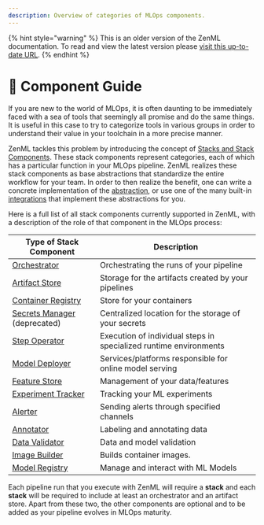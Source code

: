 ```yaml
---
description: Overview of categories of MLOps components.
---
```


{% hint style="warning" %}
This is an older version of the ZenML documentation. To read and view the latest version please [visit this up-to-date URL](https://docs.zenml.io).
{% endhint %}


# 📜 Component Guide

If you are new to the world of MLOps, it is often daunting to be immediately faced with a sea of tools that seemingly
all promise and do the same things. It is useful in this case to try to categorize tools in various groups in order to
understand their value in your toolchain in a more precise manner.

ZenML tackles this problem by introducing the concept
of [Stacks and Stack Components](/docs/book/user-guide/starter-guide/understand-stacks.md). These stack components represent
categories, each of which has a particular function in your MLOps pipeline. ZenML realizes these stack components as
base abstractions that standardize the entire workflow for your team. In order to then realize the benefit, one can
write a concrete implementation of
the [abstraction](/docs/book/platform-guide/set-up-your-mlops-platform/implement-a-custom-stack-component.md), or use 
one of the many built-in [integrations](integration-overview.md) that implement these abstractions for you.

Here is a full list of all stack components currently supported in ZenML, with a description of the role of that
component in the MLOps process:

| **Type of Stack Component**                                            | **Description**                                                   |
|------------------------------------------------------------------------| ----------------------------------------------------------------- |
| [Orchestrator](orchestrators/orchestrators.md)                         | Orchestrating the runs of your pipeline                           |
| [Artifact Store](artifact-stores/artifact-stores.md)                   | Storage for the artifacts created by your pipelines               |
| [Container Registry](container-registries/container-registries.md)     | Store for your containers                                         |
| [Secrets Manager](secrets-managers/secrets-managers.md) (deprecated)   | Centralized location for the storage of your secrets              |
| [Step Operator](step-operators/step-operators.md)                      | Execution of individual steps in specialized runtime environments |
| [Model Deployer](model-deployers/model-deployers.md)                   | Services/platforms responsible for online model serving           |
| [Feature Store](feature-stores/feature-stores.md)                      | Management of your data/features                                  |
| [Experiment Tracker](experiment-trackers/experiment-trackers.md)       | Tracking your ML experiments                                      |
| [Alerter](alerters/alerters.md)                                        | Sending alerts through specified channels                         |
| [Annotator](annotators/annotators.md)                                  | Labeling and annotating data                                      |
| [Data Validator](data-validators/data-validators.md)                   | Data and model validation                                         |
| [Image Builder](image-builders/image-builders.md)                      | Builds container images.                                          |
| [Model Registry](model-registries/model-registries.md)                 | Manage and interact with ML Models                                |

Each pipeline run that you execute with ZenML will require a **stack** and each **stack** will be required to include at
least an orchestrator and an artifact store. Apart from these two, the other components are optional and to be added as
your pipeline evolves in MLOps maturity.
